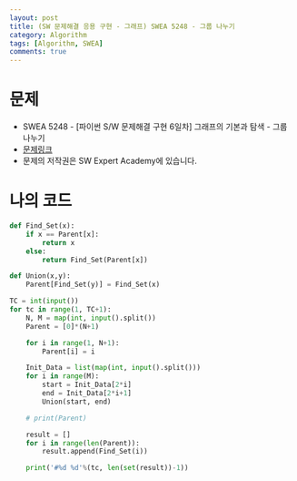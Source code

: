 ```yaml
---
layout: post
title: (SW 문제해결 응용 구현 - 그래프) SWEA 5248 - 그룹 나누기
category: Algorithm
tags: [Algorithm, SWEA]
comments: true
---
```




# 문제

-  SWEA 5248 - [파이썬 S/W 문제해결 구현 6일차] 그래프의 기본과 탐색 - 그룹 나누기
-  [문제링크](<https://swexpertacademy.com/main/learn/course/subjectDetail.do?courseId=AVuPDYSqAAbw5UW6&subjectId=AWUYG3y62EcDFAVT>)
-  문제의 저작권은 SW Expert Academy에 있습니다.



# 나의 코드


```python
def Find_Set(x):
    if x == Parent[x]:
        return x
    else:
        return Find_Set(Parent[x])

def Union(x,y):
    Parent[Find_Set(y)] = Find_Set(x)

TC = int(input())
for tc in range(1, TC+1):
    N, M = map(int, input().split())
    Parent = [0]*(N+1)

    for i in range(1, N+1):
        Parent[i] = i

    Init_Data = list(map(int, input().split()))
    for i in range(M):
        start = Init_Data[2*i]
        end = Init_Data[2*i+1]
        Union(start, end)

    # print(Parent)

    result = []
    for i in range(len(Parent)):
        result.append(Find_Set(i))

    print('#%d %d'%(tc, len(set(result))-1))

```



